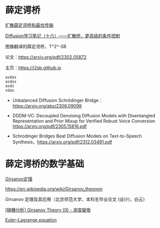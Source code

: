 # 薛定谔桥

[扩散薛定谔桥和最优传输](https://zhuanlan.zhihu.com/p/690392523)

[Diffusion学习笔记（十六）——扩散桥，更高级的条件控制](https://zhuanlan.zhihu.com/p/672779929?utm_psn=1758508126985379840)



图像翻译的薛定谔桥，T^2^-SB

论文：https://arxiv.org/pdf/2302.05872

主页：https://i2sb.github.io

    asdas
    asdas
    asds
    sdas

*   Unbalanced Diffusion Schrödinger Bridge：https://arxiv.org/abs/2306.09099

*   DDDM-VC: Decoupled Denoising Diffusion Models with Disentangled Representation and Prior Mixup for Verified Robust Voice Conversion https://arxiv.org/pdf/2305.15816.pdf
*   Schrodinger Bridges Beat Diffusion Models on Text-to-Speech Synthesis，https://arxiv.org/pdf/2312.03491.pdf

# 薛定谔桥的数学基础



[Girsanov定理](https://blog.csdn.net/qq_18822147/article/details/107904463)

https://en.wikipedia.org/wiki/Girsanov_theorem

Girsanov 定理及其应用（北京师范大学，本科生毕业论文 (设计)，白云）

[[隨機分析] Girsanov Theory (0) - 測度變換](https://ch-hsieh.blogspot.com/2010/04/girsanov-theory-0-change-of-measure.html)







[Euler–Lagrange equation](https://en.wikipedia.org/wiki/Euler–Lagrange_equation)
